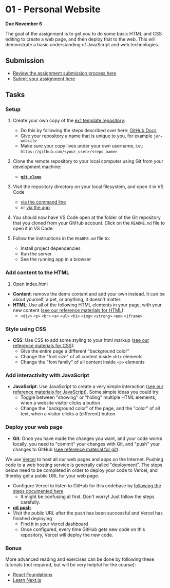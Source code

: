 # 01 - Personal Website

**Due November 6**

The goal of the assignment is to get you to do some basic HTML and CSS editing
to create a web page, and then deploy that to the web. This will demonstrate a
basic understanding of JavaScript and web technologies.

## Submission

- [Review the assignment submission process here](https://github.com/product-jam-2025/course#assignments)
- [Submit your assignment here](https://github.com/product-jam-2025/course/issues/1)

## Tasks

### Setup

1. Create your own copy of the
   [ex1 template repository](https://github.com/product-jam-2025/ex1-template):

   - Do this by following the steps described over here:
     [GitHub Docs](https://docs.github.com/en/repositories/creating-and-managing-repositories/creating-a-repository-from-a-template)
   - Give your repository a name that is unique to you, for example
     `jon-website`
   - Make sure your copy lives under your own username, i.e.:
     `https://github.com/<your_user>/<repo_name>`

2. Clone the remote repository to your local computer using Git from your
   development machine:
   - **[`git clone`](https://docs.github.com/en/repositories/creating-and-managing-repositories/cloning-a-repository)**
3. Visit the repository directory on your local filesystem, and open it in VS
   Code
   - [via the command line](https://code.visualstudio.com/docs/editor/command-line#_launching-from-command-line)
   - or [via the app](https://code.visualstudio.com/docs/introvideos/basics)
4. You should now have VS Code open at the folder of the Git repository that you
   cloned from your GitHub account. Click on the `README.md` file to open it in
   VS Code.
5. Follow the instructions in the `README.md` file to:
   - Install project dependencies
   - Run the server
   - See the running app in a browser

### Add content to the HTML

1. Open index.html

- **Content**: remove the demo content and add your own instead. It can be about
  yourself, a pet, or anything, it doesn't matter.
- **HTML**: Use all of the following HTML elements in your page, with your new
  content ([see our reference materials for HTML](./../reference/html.md)):
  - `<div>` `<p>` `<br>` `<a>` `<ul>` `<h1>` `<img>` `<strong>` `<em>`
    `<iframe>`

### Style using CSS

- **CSS**: Use CSS to add some styling to your html markup
  ([see our reference materials for CSS](./../reference/css.md)):
  - Give the entire page a different "background color"
  - Change the "font size" of all content inside `<h1>` elements
  - Change the "font family" of all content inside `<p>` elements

### Add interactivity with JavaScript

- **JavaScript**: Use JavaScript to create a very simple interaction
  ([see our reference materials for JavaScript](./../reference/javascript.md)).
  Some simple ideas you could try:
  - Toggle between "showing" or "hiding" multiple HTML elements, when a website
    visitor clicks a button
  - Change the "background color" of the page, and the "color" of all text, when
    a visitor clicks a (different) button

### Deploy your web page

- **Git**: Once you have made the changes you want, and your code works locally,
  you need to "commit" your changes with Git, and "push" your changes to GitHub
  ([see reference material for git](./../reference/git.md)).

We use [Vercel](https://vercel.com) to host all our web pages and apps on the
Internet. Pushing code to a web hosting service is generally called
"deployment". The steps below need to be completed in order to deploy your code
to Vercel, and thereby get a public URL for your web page.

- Configure Vercel to listen to GitHub for this codebase by
  [following the steps documented here](https://vercel.com/docs/concepts/git#deploying-a-git-repository)
  - It might be confusing at first. Don't worry! Just follow the steps
    carefully.
- **[git push](https://docs.github.com/en/get-started/using-git/pushing-commits-to-a-remote-repository)**
- Visit the public URL after the push has been successful and Vercel has
  finished deploying
  - Find it in your Vercel dashboard
  - Once configured, every time GitHub gets new code on this repository, Vercel
    will deploy the new code.

### Bonus

More advanced reading and exercises can be done by following these tutorials
(not required, but will be very helpful for the course):

- [React Foundations](https://nextjs.org/learn/react-foundations)
- [Learn Next.js](https://nextjs.org/learn/dashboard-app)
